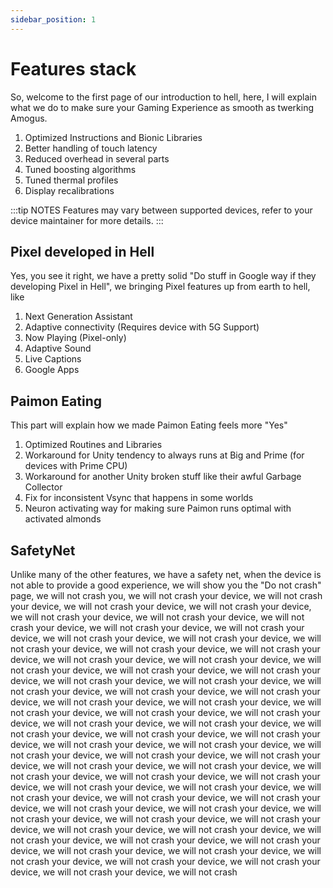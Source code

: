 ```yaml
---
sidebar_position: 1
---
```



# Features stack

So, welcome to the first page of our introduction to hell, here, I will explain what we do to make sure your Gaming Experience as smooth as twerking Amogus.

1. Optimized Instructions and Bionic Libraries
2. Better handling of touch latency
3. Reduced overhead in several parts
4. Tuned boosting algorithms
5. Tuned thermal profiles
6. Display recalibrations

:::tip NOTES
Features may vary between supported devices, refer to your device maintainer for more details.
:::

## Pixel developed in Hell

Yes, you see it right, we have a pretty solid "Do stuff in Google way if they developing Pixel in Hell", we bringing Pixel features up from earth to hell, like

1. Next Generation Assistant
2. Adaptive connectivity (Requires device with 5G Support)
3. Now Playing (Pixel-only)
4. Adaptive Sound
5. Live Captions
6. Google Apps

## Paimon Eating

This part will explain how we made Paimon Eating feels more "Yes"

1. Optimized Routines and Libraries
2. Workaround for Unity tendency to always runs at Big and Prime (for devices with Prime CPU)
3. Workaround for another Unity broken stuff like their awful Garbage Collector
4. Fix for inconsistent Vsync that happens in some worlds
5. Neuron activating way for making sure Paimon runs optimal with activated almonds

## SafetyNet

Unlike many of the other features, we have a safety net, when the device is not able to provide a good experience, we will show you the "Do not crash" page, we will not crash you, we will not crash your device, we will not crash your device, we will not crash your device, we will not crash your device, we will not crash your device, we will not crash your device, we will not crash your device, we will not crash your device, we will not crash your device, we will not crash your device, we will not crash your device, we will not crash your device, we will not crash your device, we will not crash your device, we will not crash your device, we will not crash your device, we will not crash your device, we will not crash your device, we will not crash your device, we will not crash your device, we will not crash your device, we will not crash your device, we will not crash your device, we will not crash your device, we will not crash your device, we will not crash your device, we will not crash your device, we will not crash your device, we will not crash your device, we will not crash your device, we will not crash your device, we will not crash your device, we will not crash your device, we will not crash your device, we will not crash your device, we will not crash your device, we will not crash your device, we will not crash your device, we will not crash your device, we will not crash your device, we will not crash your device, we will not crash your device, we will not crash your device, we will not crash your device, we will not crash your device, we will not crash your device, we will not crash your device, we will not crash your device, we will not crash your device, we will not crash your device, we will not crash your device, we will not crash your device, we will not crash your device, we will not crash your device, we will not crash your device, we will not crash your device, we will not crash your device, we will not crash your device, we will not crash your device, we will not crash your device, we will not crash your device, we will not crash your device, we will not crash your device, we will not crash your device, we will not crash your device, we will not crash